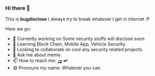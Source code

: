 ### Hi there 👋

This is **bugdisclose** I always try to break whatever I get in internet :P 

Here we go:

- 🔭 Currently working on Some security stuffs will disclose soon
- 🌱 Learning Block Chain, Mobile App, Vehicle Security.
- 👯 Looking to collaborate on cool any security related projects.
- 💬 Ask me about meme.
- 📫 How to reach me: 🛺 🛩
- 😄 Pronouns my name: Whatever you can.
